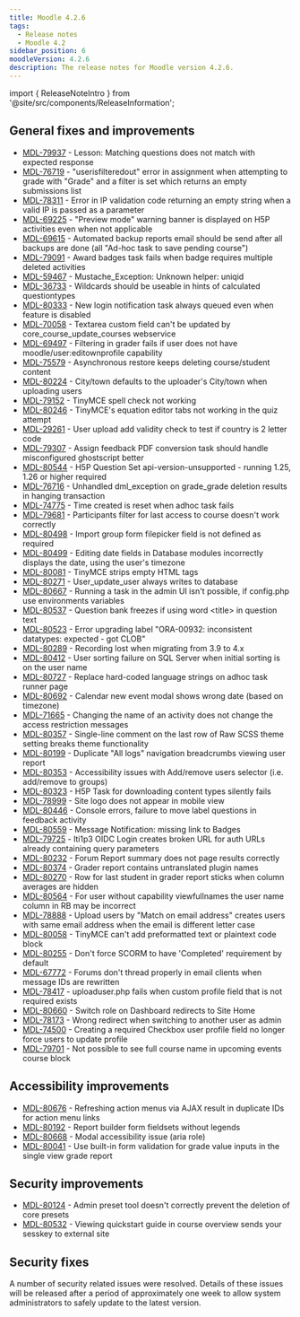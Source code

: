 ```yaml
---
title: Moodle 4.2.6
tags:
  - Release notes
  - Moodle 4.2
sidebar_position: 6
moodleVersion: 4.2.6
description: The release notes for Moodle version 4.2.6.
---
```


import { ReleaseNoteIntro } from '@site/src/components/ReleaseInformation';

<ReleaseNoteIntro releaseName={frontMatter.moodleVersion} />

## General fixes and improvements
<!-- cspell:disable -->
- [MDL-79937](https://tracker.moodle.org/browse/MDL-79937) - Lesson: Matching questions does not match with expected response
- [MDL-76719](https://tracker.moodle.org/browse/MDL-76719) - "userisfilteredout" error in assignment when attempting to grade with "Grade" and a filter is set which returns an empty submissions list
- [MDL-78311](https://tracker.moodle.org/browse/MDL-78311) - Error in IP validation code returning an empty string when a valid IP is passed as a parameter
- [MDL-69225](https://tracker.moodle.org/browse/MDL-69225) - "Preview mode" warning banner is displayed on H5P activities even when not applicable
- [MDL-69615](https://tracker.moodle.org/browse/MDL-69615) - Automated backup reports email should be send after all backups are done (all "Ad-hoc task to save pending course")
- [MDL-79091](https://tracker.moodle.org/browse/MDL-79091) - Award badges task fails when badge requires multiple deleted activities
- [MDL-59467](https://tracker.moodle.org/browse/MDL-59467) - Mustache_Exception: Unknown helper: uniqid
- [MDL-36733](https://tracker.moodle.org/browse/MDL-36733) - Wildcards should be useable in hints of calculated questiontypes
- [MDL-80333](https://tracker.moodle.org/browse/MDL-80333) - New login notification task always queued even when feature is disabled
- [MDL-70058](https://tracker.moodle.org/browse/MDL-70058) - Textarea custom field can't be updated by core_course_update_courses webservice
- [MDL-69497](https://tracker.moodle.org/browse/MDL-69497) - Filtering in grader fails if user does not have moodle/user:editownprofile capability
- [MDL-75579](https://tracker.moodle.org/browse/MDL-75579) - Asynchronous restore keeps deleting course/student content
- [MDL-80224](https://tracker.moodle.org/browse/MDL-80224) - City/town defaults to the uploader's City/town when uploading users
- [MDL-79152](https://tracker.moodle.org/browse/MDL-79152) - TinyMCE spell check not working
- [MDL-80246](https://tracker.moodle.org/browse/MDL-80246) - TinyMCE's equation editor tabs not working in the quiz attempt
- [MDL-29261](https://tracker.moodle.org/browse/MDL-29261) - User upload add validity check to test if country is 2 letter code
- [MDL-79307](https://tracker.moodle.org/browse/MDL-79307) - Assign feedback PDF conversion task should handle misconfigured ghostscript better
- [MDL-80544](https://tracker.moodle.org/browse/MDL-80544) - H5P Question Set api-version-unsupported - running 1.25, 1.26 or higher required
- [MDL-76716](https://tracker.moodle.org/browse/MDL-76716) - Unhandled dml_exception on grade_grade deletion results in hanging transaction
- [MDL-74775](https://tracker.moodle.org/browse/MDL-74775) - Time created is reset when adhoc task fails
- [MDL-79681](https://tracker.moodle.org/browse/MDL-79681) - Participants filter for last access to course doesn't work correctly
- [MDL-80498](https://tracker.moodle.org/browse/MDL-80498) - Import group form filepicker field is not defined as required
- [MDL-80499](https://tracker.moodle.org/browse/MDL-80499) - Editing date fields in Database modules incorrectly displays the date, using the user's timezone
- [MDL-80081](https://tracker.moodle.org/browse/MDL-80081) - TinyMCE strips empty HTML tags
- [MDL-80271](https://tracker.moodle.org/browse/MDL-80271) - User_update_user always writes to database
- [MDL-80667](https://tracker.moodle.org/browse/MDL-80667) - Running a task in the admin UI isn't possible, if config.php use environments variables
- [MDL-80537](https://tracker.moodle.org/browse/MDL-80537) - Question bank freezes if using word &lt;title&gt; in question text
- [MDL-80523](https://tracker.moodle.org/browse/MDL-80523) - Error upgrading label "ORA-00932: inconsistent datatypes: expected - got CLOB"
- [MDL-80289](https://tracker.moodle.org/browse/MDL-80289) - Recording lost when migrating from 3.9 to 4.x
- [MDL-80412](https://tracker.moodle.org/browse/MDL-80412) - User sorting failure on SQL Server when initial sorting is on the user name
- [MDL-80727](https://tracker.moodle.org/browse/MDL-80727) - Replace hard-coded language strings on adhoc task runner page
- [MDL-80692](https://tracker.moodle.org/browse/MDL-80692) - Calendar new event modal shows wrong date (based on timezone)
- [MDL-71665](https://tracker.moodle.org/browse/MDL-71665) - Changing the name of an activity does not change the access restriction messages
- [MDL-80357](https://tracker.moodle.org/browse/MDL-80357) - Single-line comment on the last row of Raw SCSS theme setting breaks theme functionality
- [MDL-80199](https://tracker.moodle.org/browse/MDL-80199) - Duplicate "All logs" navigation breadcrumbs viewing user report
- [MDL-80353](https://tracker.moodle.org/browse/MDL-80353) - Accessibility issues with Add/remove users selector (i.e. add/remove to groups)
- [MDL-80323](https://tracker.moodle.org/browse/MDL-80323) - H5P Task for downloading content types silently fails
- [MDL-78999](https://tracker.moodle.org/browse/MDL-78999) - Site logo does not appear in mobile view
- [MDL-80446](https://tracker.moodle.org/browse/MDL-80446) - Console errors, failure to move label questions in feedback activity
- [MDL-80559](https://tracker.moodle.org/browse/MDL-80559) - Message Notification: missing link to Badges
- [MDL-79725](https://tracker.moodle.org/browse/MDL-79725) - lti1p3 OIDC Login creates broken URL for auth URLs already containing query parameters
- [MDL-80232](https://tracker.moodle.org/browse/MDL-80232) - Forum Report summary does not page results correctly
- [MDL-80374](https://tracker.moodle.org/browse/MDL-80374) - Grader report contains untranslated plugin names
- [MDL-80270](https://tracker.moodle.org/browse/MDL-80270) - Row for last student in grader report sticks when column averages are hidden
- [MDL-80564](https://tracker.moodle.org/browse/MDL-80564) - For user without capability viewfullnames the user name column in RB may be incorrect
- [MDL-78888](https://tracker.moodle.org/browse/MDL-78888) - Upload users by "Match on email address" creates users with same email address when the email is different letter case
- [MDL-80058](https://tracker.moodle.org/browse/MDL-80058) - TinyMCE can't add preformatted text or plaintext code block
- [MDL-80255](https://tracker.moodle.org/browse/MDL-80255) - Don't force SCORM to have 'Completed' requirement by default
- [MDL-67772](https://tracker.moodle.org/browse/MDL-67772) - Forums don't thread properly in email clients when message IDs are rewritten
- [MDL-78417](https://tracker.moodle.org/browse/MDL-78417) - uploaduser.php fails when custom profile field that is not required exists
- [MDL-80660](https://tracker.moodle.org/browse/MDL-80660) - Switch role on Dashboard redirects to Site Home
- [MDL-78173](https://tracker.moodle.org/browse/MDL-78173) - Wrong redirect when switching to another user as admin
- [MDL-74500](https://tracker.moodle.org/browse/MDL-74500) - Creating a required Checkbox user profile field no longer force users to update profile
- [MDL-79701](https://tracker.moodle.org/browse/MDL-79701) - Not possible to see full course name in upcoming events course block
<!-- cspell:enable -->

## Accessibility improvements
<!-- cspell:disable -->
- [MDL-80676](https://tracker.moodle.org/browse/MDL-80676) - Refreshing action menus via AJAX result in duplicate IDs for action menu links
- [MDL-80192](https://tracker.moodle.org/browse/MDL-80192) - Report builder form fieldsets without legends
- [MDL-80668](https://tracker.moodle.org/browse/MDL-80668) - Modal accessibility issue (aria role)
- [MDL-80041](https://tracker.moodle.org/browse/MDL-80041) - Use built-in form validation for grade value inputs in the single view grade report
<!-- cspell:enable -->

## Security improvements
<!-- cspell:disable -->
- [MDL-80124](https://tracker.moodle.org/browse/MDL-80124) - Admin preset tool doesn't correctly prevent the deletion of core presets
- [MDL-80532](https://tracker.moodle.org/browse/MDL-80532) - Viewing quickstart guide in course overview sends your sesskey to external site
<!-- cspell:enable -->

## Security fixes

A number of security related issues were resolved. Details of these issues will be released after a period of approximately one week to allow system administrators to safely update to the latest version.
